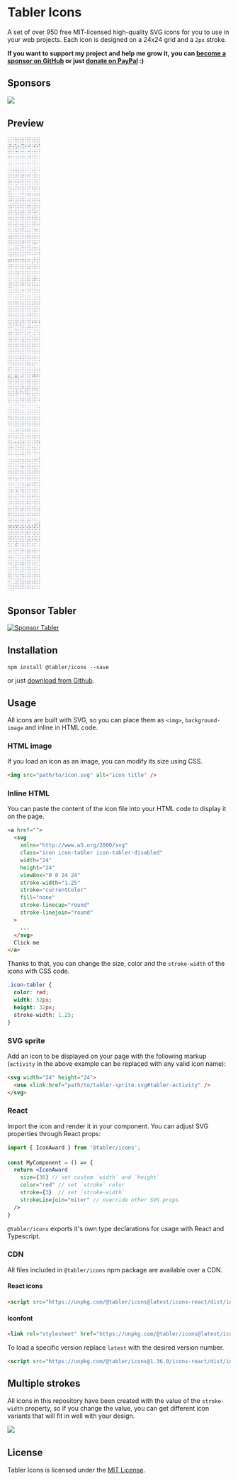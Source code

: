 # Tabler Icons

A set of over 950 free MIT-licensed high-quality SVG icons for you to use in your web projects. Each icon is designed on a 24x24 grid and a `2px` stroke.

**If you want to support my project and help me grow it, you can [become a sponsor on GitHub](https://github.com/sponsors/codecalm) or just [donate on PayPal](https://paypal.me/codecalm) :)**

## Sponsors

<a href="https://github.com/sponsors/codecalm">
    <img src='https://cdn.jsdelivr.net/gh/tabler/static/sponsors.svg'>
  </a>

## Preview

![](https://raw.githubusercontent.com/tabler/tabler-icons/master/.github/icons.png)

## Sponsor Tabler

<a href="https://github.com/sponsors/codecalm" target="_blank"><img src="/src/static/sponsor-banner-readme.png?raw=true" alt="Sponsor Tabler" /></a>


## Installation

```
npm install @tabler/icons --save
```

or just [download from Github](https://github.com/tabler/tabler-icons/releases).

## Usage

All icons are built with SVG, so you can place them as `<img>`, `background-image` and inline in HTML code.

### HTML image

If you load an icon as an image, you can modify its size using CSS.

```html
<img src="path/to/icon.svg" alt="icon title" />
```

### Inline HTML

You can paste the content of the icon file into your HTML code to display it on the page.

```html
<a href="">
  <svg
    xmlns="http://www.w3.org/2000/svg"
    class="icon icon-tabler icon-tabler-disabled"
    width="24"
    height="24"
    viewBox="0 0 24 24"
    stroke-width="1.25"
    stroke="currentColor"
    fill="none"
    stroke-linecap="round"
    stroke-linejoin="round"
  >
    ...
  </svg>
  Click me
</a>
```

Thanks to that, you can change the size, color and the `stroke-width` of the icons with CSS code.

```css
.icon-tabler {
  color: red;
  width: 32px;
  height: 32px;
  stroke-width: 1.25;
}
```

### SVG sprite

Add an icon to be displayed on your page with the following markup (`activity` in the above example can be replaced with any valid icon name):

```html
<svg width="24" height="24">
  <use xlink:href="path/to/tabler-sprite.svg#tabler-activity" />
</svg>
```

### React

Import the icon and render it in your component. You can adjust SVG properties through React props:

```jsx
import { IconAward } from '@tabler/icons';

const MyComponent = () => {
  return <IconAward 
    size={36} // set custom `width` and `height`
    color="red" // set `stroke` color
    stroke={3}  // set `stroke-width`
    strokeLinejoin="miter" // override other SVG props
  />
}
```

`@tabler/icons` exports it's own type declarations for usage with React and Typescript.

### CDN

All files included in `@tabler/icons` npm package are available over a CDN.

#### React icons

```html
<script src="https://unpkg.com/@tabler/icons@latest/icons-react/dist/index.umd.min.js"></script>
```

#### Iconfont

```html
<link rel="stylesheet" href="https://unpkg.com/@tabler/icons@latest/iconfont/tabler-icons.min.css">
```

To load a specific version replace `latest` with the desired version number.

```html
<script src="https://unpkg.com/@tabler/icons@1.36.0/icons-react/dist/index.umd.js"></script>
```

## Multiple strokes

All icons in this repository have been created with the value of the `stroke-width` property, so if you change the value, you can get different icon variants that will fit in well with your design.

![](https://raw.githubusercontent.com/tabler/tabler-icons/master/.github/icons-stroke.png)

## License

Tabler Icons is licensed under the [MIT License](https://github.com/tabler/tabler-icons/blob/master/LICENSE).
